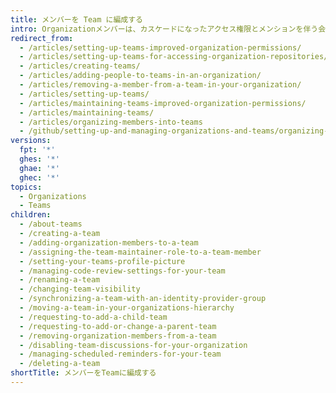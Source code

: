 ```yaml
---
title: メンバーを Team に編成する
intro: Organizationメンバーは、カスケードになったアクセス権限とメンションを伴う会社やグループの構造を反映する Team に編成することができます。
redirect_from:
  - /articles/setting-up-teams-improved-organization-permissions/
  - /articles/setting-up-teams-for-accessing-organization-repositories/
  - /articles/creating-teams/
  - /articles/adding-people-to-teams-in-an-organization/
  - /articles/removing-a-member-from-a-team-in-your-organization/
  - /articles/setting-up-teams/
  - /articles/maintaining-teams-improved-organization-permissions/
  - /articles/maintaining-teams/
  - /articles/organizing-members-into-teams
  - /github/setting-up-and-managing-organizations-and-teams/organizing-members-into-teams
versions:
  fpt: '*'
  ghes: '*'
  ghae: '*'
  ghec: '*'
topics:
  - Organizations
  - Teams
children:
  - /about-teams
  - /creating-a-team
  - /adding-organization-members-to-a-team
  - /assigning-the-team-maintainer-role-to-a-team-member
  - /setting-your-teams-profile-picture
  - /managing-code-review-settings-for-your-team
  - /renaming-a-team
  - /changing-team-visibility
  - /synchronizing-a-team-with-an-identity-provider-group
  - /moving-a-team-in-your-organizations-hierarchy
  - /requesting-to-add-a-child-team
  - /requesting-to-add-or-change-a-parent-team
  - /removing-organization-members-from-a-team
  - /disabling-team-discussions-for-your-organization
  - /managing-scheduled-reminders-for-your-team
  - /deleting-a-team
shortTitle: メンバーをTeamに編成する
---
```


